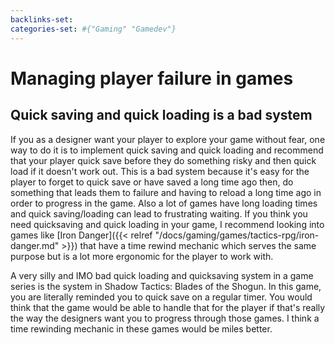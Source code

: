 ```yaml
---
backlinks-set: 
categories-set: #{"Gaming" "Gamedev"}
---
```

# Managing player failure in games

## Quick saving and quick loading is a bad system

If you as a designer want your player to explore your game without fear, one way
to do it is to implement quick saving and quick loading and recommend that your
player quick save before they do something risky and then quick load if it
doesn't work out.
This is a bad system because it's easy for the player to forget to quick save or
have saved a long time ago then, do something that leads them to failure and
having to reload a long time ago in order to progress in the game.
Also a lot of games have long loading times and quick saving/loading can lead to
frustrating waiting.
If you think you need quicksaving and quick loading in your game, I recommend
looking into games like
[Iron Danger]({{< relref "/docs/gaming/games/tactics-rpg/iron-danger.md" >}})
that have a time rewind mechanic which serves the same purpose but is a lot
more ergonomic for the player to work with.

A very silly and IMO bad quick loading and quicksaving system in a game series
is the system in Shadow Tactics: Blades of the Shogun.
In this game, you are literally reminded you to quick save on a regular timer.
You would think that the game would be able to handle that for the player if
that's really the way the designers want you to progress through those games.
I think a time rewinding mechanic in these games would be miles better.